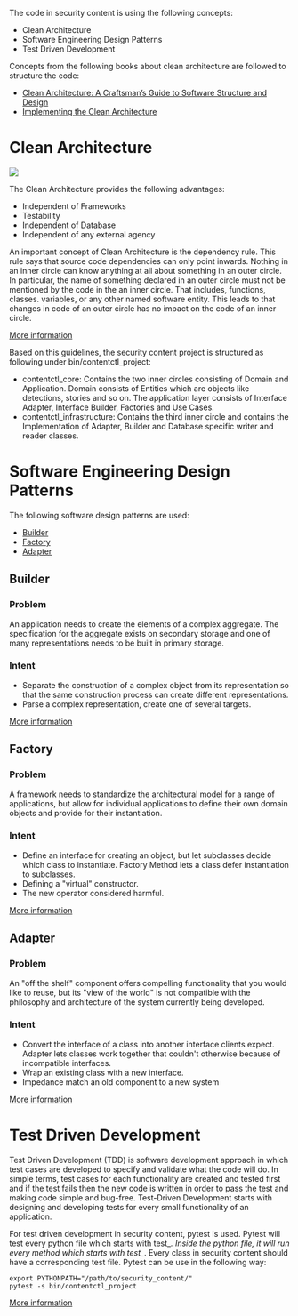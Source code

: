 The code in security content is using the following concepts:
- Clean Architecture
- Software Engineering Design Patterns
- Test Driven Development

Concepts from the following books about clean architecture are followed to structure the code:
- [Clean Architecture: A Craftsman’s Guide to Software Structure and Design](https://www.oreilly.com/library/view/clean-architecture-a/9780134494272/)
- [Implementing the Clean Architecture](https://leanpub.com/implementing-the-clean-architecture)

# Clean Architecture
![](https://blog.cleancoder.com/uncle-bob/images/2012-08-13-the-clean-architecture/CleanArchitecture.jpg)

The Clean Architecture provides the following advantages:
- Independent of Frameworks
- Testability
- Independent of Database
- Independent of any external agency

An important concept of Clean Architecture is the dependency rule. This rule says that source code dependencies can only point inwards. Nothing in an inner circle can know anything at all about something in an outer circle. In particular, the name of something declared in an outer circle must not be mentioned by the code in the an inner circle. That includes, functions, classes. variables, or any other named software entity. This leads to that changes in code of an outer circle has no impact on the code of an inner circle.

[More information](https://blog.cleancoder.com/uncle-bob/2012/08/13/the-clean-architecture.html)

Based on this guidelines, the security content project is structured as following under bin/contentctl_project:
* contentctl_core: Contains the two inner circles consisting of Domain and Application. Domain consists of Entities which are objects like detections, stories and so on. The application layer consists of Interface Adapter, Interface Builder, Factories and Use Cases.
* contentctl_infrastructure: Contains the third inner circle and contains the Implementation of Adapter, Builder and Database specific writer and reader classes.



# Software Engineering Design Patterns
The following software design patterns are used:
- [Builder](https://sourcemaking.com/design_patterns/builder)
- [Factory](https://sourcemaking.com/design_patterns/factory_method)
- [Adapter](https://sourcemaking.com/design_patterns/adapter)

## Builder

### Problem
An application needs to create the elements of a complex aggregate. The specification for the aggregate exists on secondary storage and one of many representations needs to be built in primary storage.

### Intent
- Separate the construction of a complex object from its representation so that the same construction process can create different representations.
- Parse a complex representation, create one of several targets.

[More information](https://sourcemaking.com/design_patterns/builder)

## Factory

### Problem
A framework needs to standardize the architectural model for a range of applications, but allow for individual applications to define their own domain objects and provide for their instantiation.

### Intent
- Define an interface for creating an object, but let subclasses decide which class to instantiate. Factory Method lets a class defer instantiation to subclasses.
- Defining a "virtual" constructor.
- The new operator considered harmful.

[More information](https://sourcemaking.com/design_patterns/factory_method)

## Adapter

### Problem
An "off the shelf" component offers compelling functionality that you would like to reuse, but its "view of the world" is not compatible with the philosophy and architecture of the system currently being developed.

### Intent
- Convert the interface of a class into another interface clients expect. Adapter lets classes work together that couldn't otherwise because of incompatible interfaces.
- Wrap an existing class with a new interface.
- Impedance match an old component to a new system

[More information](https://sourcemaking.com/design_patterns/adapter)

# Test Driven Development
Test Driven Development (TDD) is software development approach in which test cases are developed to specify and validate what the code will do. In simple terms, test cases for each functionality are created and tested first and if the test fails then the new code is written in order to pass the test and making code simple and bug-free. Test-Driven Development starts with designing and developing tests for every small functionality of an application. 

For test driven development in security content, pytest is used. Pytest will test every python file which starts with test_*. Inside the python file, it will run every method which starts with test_*. Every class in security content should have a corresponding test file. Pytest can be use in the following way:
````
export PYTHONPATH="/path/to/security_content/"
pytest -s bin/contentctl_project 
````

[More information](https://www.guru99.com/test-driven-development.html)